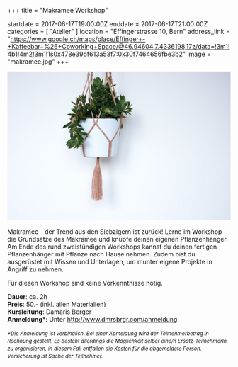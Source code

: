 +++
title = "Makramee Workshop"

startdate = 2017-06-17T19:00:00Z
enddate = 2017-06-17T21:00:00Z
categories = [ "Atelier" ]
location = "Effingerstrasse 10, Bern"
address_link = "https://www.google.ch/maps/place/Effinger+-+Kaffeebar+%26+Coworking+Space/@46.94604,7.4336198,17z/data=!3m1!4b1!4m2!3m1!1s0x478e39bf613a53f7:0x30f7464656fbe3b2"
image = "makramee.jpg"
+++

![Makramee Workshop im Atelier](makramee.jpg)

Makramee - der Trend aus den Siebzigern ist zurück! Lerne im Workshop die Grundsätze des Makramee und knüpfe deinen eigenen Pflanzenhänger. Am Ende des rund zweistündigen Workshops kannst du deinen fertigen Pflanzenhänger mit Pflanze nach Hause nehmen. Zudem bist du ausgerüstet mit Wissen und Unterlagen, um munter eigene Projekte in Angriff zu nehmen.

Für diesen Workshop sind keine Vorkenntnisse nötig.


**Dauer**: ca. 2h  
**Preis**: 50.- (inkl. allen Materialien)    
**Kursleitung**: Damaris Berger   
**Anmeldung**\*: Unter http://www.dmrsbrgr.com/anmeldung

<small>*\*Die Anmeldung ist verbindlich. Bei einer Abmeldung wird der Teilnehmerbetrag in Rechnung gestellt. Es besteht allerdings die Möglichkeit selber eine/n Ersatz-TeilnehmerIn zu organisieren, in diesem Fall entfallen die Kosten für die abgemeldete Person. Versicherung ist Sache der Teilnehmer.*</small>
